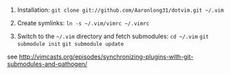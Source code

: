 1. Installation:
    `git clone git://github.com/Aaronlong31/dotvim.git ~/.vim`

2. Create symlinks:
    `ln -s ~/.vim/vimrc ~/.vimrc`

3. Switch to the `~/.vim` directory and fetch submodules:
    `cd ~/.vim`
    `git submodule init`
    `git submodule update`

see http://vimcasts.org/episodes/synchronizing-plugins-with-git-submodules-and-pathogen/

